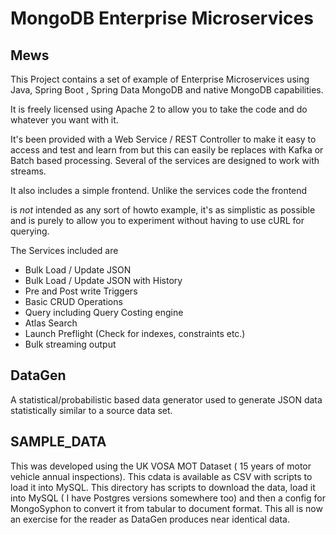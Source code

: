 # MongoDB Enterprise Microservices

## Mews

This Project contains a set of example of Enterprise
Microservices using Java, Spring Boot , Spring Data MongoDB and
native MongoDB capabilities.

It is freely licensed using Apache 2 to allow you to take the code and
do whatever you want with it.

It's been provided with a Web Service / REST Controller to
make it easy to access and test and learn from but this can easily be replaces with
Kafka or Batch based processing. Several of the services
are designed to work with streams.

It also includes a simple frontend. Unlike the services code the frontend

is _not_ intended as any sort of howto example, it's as simplistic as possible and is purely to allow you to experiment
without having
to use cURL for querying.

The Services included are

* Bulk Load / Update JSON
* Bulk Load / Update JSON with History
* Pre and Post write Triggers
* Basic CRUD Operations
* Query including Query Costing engine
* Atlas Search
* Launch Preflight (Check for indexes, constraints etc.)
* Bulk streaming output

## DataGen

A statistical/probabilistic based data generator used to generate
JSON data statistically similar to a source data set.

## SAMPLE_DATA

This was developed using the UK VOSA MOT Dataset ( 15 years
of motor vehicle annual inspections). This cdata is available
as CSV with scripts to load it into MySQL. This directory has
scripts to download the data, load it into MySQL ( I have Postgres
versions somewhere too) and then a config for MongoSyphon to
convert it from tabular to document format. This all is now an
exercise for the reader as DataGen produces near identical data.

